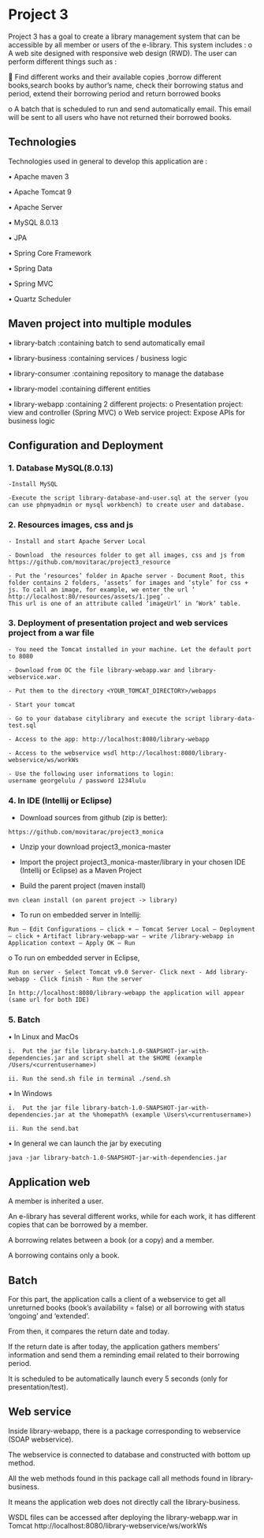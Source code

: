 # Project 3

Project 3 has a goal to create a library management system that can be accessible by all member or users of the e-library. This system includes :
o    A web site designed with responsive web design (RWD). The user can perform different things such as :

    Find different works and their available copies ,borrow different books,search books by author’s name, check their borrowing status and period, extend their borrowing period and return borrowed books


o    A batch that is scheduled to run and send automatically email. This email will be sent to all users who have not returned their borrowed books. 


## Technologies

Technologies used in general to develop this application are :

•   Apache maven 3

•   Apache Tomcat 9

•   Apache Server

•   MySQL 8.0.13

•   JPA

•   Spring Core Framework 

•   Spring Data 

•   Spring MVC 

• 	Quartz Scheduler


## Maven project into multiple modules


•    library-batch       :containing batch to send automatically email

•    library-business    :containing services / business logic

•    library-consumer    :containing repository to manage the database

•    library-model       :containing different entities

•    library-webapp      :containing 2 different projects: 
		o	Presentation project: view and controller (Spring MVC)
		o	Web service project: Expose APIs for business logic

## Configuration and Deployment

### 1. Database MySQL(8.0.13)

```
-Install MySQL
```
```
-Execute the script library-database-and-user.sql at the server (you can use phpmyadmin or mysql workbench) to create user and database.

```

### 2. Resources images, css and js

```
- Install and start Apache Server Local
```
```
- Download  the resources folder to get all images, css and js from https://github.com/movitarac/project3_resource   
```
```
- Put the ‘resources’ folder in Apache server - Document Root, this folder contains 2 folders, ‘assets’ for images and ‘style’ for css + js. To call an image, for example, we enter the url ‘ http://localhost:80/resources/assets/1.jpeg’ . 
This url is one of an attribute called ‘imageUrl’ in ‘Work’ table.
```

### 3. Deployment of presentation project and web services project from a war file
```
- You need the Tomcat installed in your machine. Let the default port to 8080
```
```
- Download from OC the file library-webapp.war and library-webservice.war. 
```
```
- Put them to the directory <YOUR_TOMCAT_DIRECTORY>/webapps
```
```
- Start your tomcat
```
```
- Go to your database citylibrary and execute the script library-data-test.sql
```
```
- Access to the app: http://localhost:8080/library-webapp
```
```
- Access to the webservice wsdl http://localhost:8080/library-webservice/ws/workWs
```
```
- Use the following user informations to login:
username georgelulu / password 1234lulu

```

### 4. In IDE (Intellij or Eclipse)

- Download sources from github (zip is better): 
```
https://github.com/movitarac/project3_monica
```
- Unzip your download project3_monica-master

- Import the project project3_monica-master/library in your chosen IDE (Intellij or Eclipse) as a Maven Project

-   Build the parent project (maven install)
```
mvn clean install (on parent project -> library)
```

-  To run on embedded server in Intellij: 
```
Run – Edit Configurations – click + – Tomcat Server Local – Deployment – click + Artifact library-webapp-war – write /library-webapp in Application context – Apply OK – Run
```

o   To run on embedded server  in Eclipse, 
```
Run on server - Select Tomcat v9.0 Server- Click next - Add library-webapp - Click finish - Run the server
```
```
In http://localhost:8080/library-webapp the application will appear (same url for both IDE)
```

### 5. Batch 

•	In Linux and MacOs

```
i.	Put the jar file library-batch-1.0-SNAPSHOT-jar-with-dependencies.jar and script shell at the $HOME (example /Users/<currentusername>) 
```
```
ii.	Run the send.sh file in terminal ./send.sh
```

•	In Windows

```
i.	Put the jar file library-batch-1.0-SNAPSHOT-jar-with-dependencies.jar at the %homepath% (example \Users\<currentusername>)
```
```
ii.	Run the send.bat 
```

•	In general we can launch the jar by executing 
```
java -jar library-batch-1.0-SNAPSHOT-jar-with-dependencies.jar 
```


## Application web
A member is inherited a user. 

An e-library has several different works, while for each work, it has different copies that can be borrowed by a member. 

A borrowing relates between a book (or a copy) and a member. 

A borrowing contains only a book.

## Batch

For this part, the application calls a client of a webservice to get all unreturned books (book’s availability = false) or all borrowing with status ‘ongoing’ and ‘extended’. 

From then, it compares the return date and today. 

If the return date is after today, the application gathers members’ information and send them a reminding email related to their borrowing period. 

It is scheduled to be automatically launch every 5 seconds (only for presentation/test).

## Web service

Inside library-webapp, there is a package corresponding to webservice (SOAP webservice). 


The webservice is connected to database and constructed with bottom up method. 


All the web methods found in this package call all methods found in library-business. 


It means the application web does not directly call the library-business.


WSDL files can be accessed after deploying the library-webapp.war in Tomcat http://localhost:8080/library-webservice/ws/workWs

